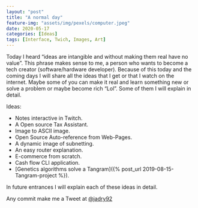```yaml
---
layout: "post"
title: "A normal day"
feature-img: "assets/img/pexels/computer.jpeg"
date: 2020-05-17
categories: [Ideas]
tags: [Interface, Twich, Images, Art]
---
```


Today I heard “ideas are intangible and without making them real have no value”. This phrase makes sense to me, a person who wants to become a tech creator (software/hardware developer). Because of this today and the coming days I will share all the ideas that I get or that I watch on the internet. Maybe some of you can make it real and learn something new or solve a problem or maybe become rich “Lol”. Some of them I will explain in detail.

Ideas:
- Notes interactive in Twitch.
- A Open source Tax Assistant.
- Image to ASCII image.
- Open Source Auto-reference from Web-Pages.
- A dynamic image of subnetting.
- An easy router explanation.
- E-commerce from scratch.
- Cash flow CLI application.
- [Genetics algorithms solve a Tangram]({% post_url 2019-08-15-Tangram-project %}).

In future entrances I will explain each of these ideas in detail.

Any commit make me a Tweet at [@jadry92](https://twitter.com/jadry92)